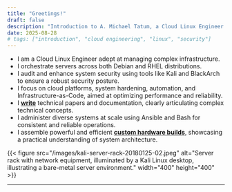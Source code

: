 ```yaml
---
title: "Greetings!"
draft: false
description: "Introduction to A. Michael Tatum, a Cloud Linux Engineer specializing in cloud platforms, security, and automation."
date: 2025-08-28
# tags: ["introduction", "cloud engineering", "linux", "security"]
---
```


* I am a Cloud Linux Engineer adept at managing complex infrastructure.
* I orchestrate servers across both Debian and RHEL distributions.
* I audit and enhance system security using tools like Kali and BlackArch to ensure a robust security posture.
* I focus on cloud platforms, system hardening, automation, and Infrastructure-as-Code, aimed at optimizing performance and reliability.
* I **[write](https://www.putorius.net/author/mtatum)** technical papers and documentation, clearly articulating complex technical concepts.
* I administer diverse systems at scale using Ansible and Bash for consistent and reliable operations.
* I assemble powerful and efficient **[custom hardware builds](https://www.facebook.com/marketplace/profile/100009407774967/)**, showcasing a practical understanding of system architecture.

{{< figure src="/images/kali-server-rack-20180125-02.jpeg" alt="Server rack with network equipment, illuminated by a Kali Linux desktop, illustrating a bare-metal server environment." width="400" height="400"  >}}

---
